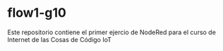 # flow1-g10
Este repositorio contiene el primer ejercio de NodeRed para el curso de Internet de las Cosas de Código IoT
